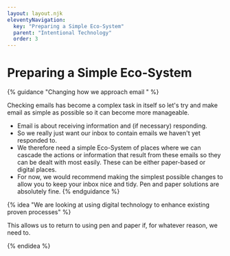 ```yaml
---
layout: layout.njk
eleventyNavigation:
  key: "Preparing a Simple Eco-System"
  parent: "Intentional Technology"
  order: 3
---
```

# Preparing a Simple Eco-System
{% guidance "Changing how we approach email " %}
<p class="lead">Checking emails has become a complex task in itself so let's try and make email as simple as possible so it can become more manageable.</p>

- Email is about receiving information and (if necessary) responding.  
- So we really just want our inbox to contain emails we haven't yet responded to.
- We therefore need a simple Eco-System of places where we can cascade the actions or information that result from these emails so they can be dealt with most easily.  These can be either paper-based or digital places. 
- For now, we would recommend making the simplest possible changes to allow you to keep your inbox nice and tidy.  Pen and paper solutions are absolutely fine.
{% endguidance %}

{% idea "We are looking at using digital technology to enhance existing proven processes" %}
  <p class="lead">This allows us to return to using pen and paper if, for whatever reason, we need to.
  </p>
{% endidea %}
